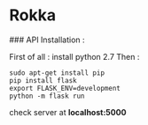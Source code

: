 # Rokka

### API Installation :

First of all : install python 2.7
Then :

```
sudo apt-get install pip
pip install flask
export FLASK_ENV=development
python -m flask run
```

check server at **localhost:5000**
